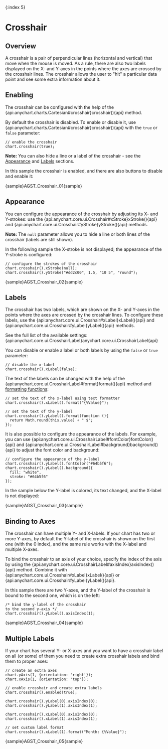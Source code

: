 {:index 5}
# Crosshair

## Overview

A crosshair is a pair of perpendicular lines (horizontal and vertical) that move when the mouse is moved. As a rule, there are also two labels displayed on the X- and Y-axes in the points where the axes are crossed by the crosshair lines. The crosshair allows the user to "hit" a particular data point and see some extra information about it.

## Enabling

The crosshair can be configured with the help of the {api:anychart.charts.Cartesian#crosshair}crosshair(){api} method.

By default the crosshair is disabled. To enable or disable it, use {api:anychart.charts.Cartesian#crosshair}crosshair(){api} with the `true` or `false` parameter:

```
// enable the crosshair
chart.crosshair(true);
```

**Note:** You can also hide a line or a label of the crosshair - see the [Appearance](#appearance) and [Labels](#labels) sections.

In this sample the crosshair is enabled, and there are also buttons to disable and enable it:

{sample}AGST\_Crosshair\_01{sample}

## Appearance

You can configure the appearance of the crosshair by adjusting its X- and Y-strokes: use the {api:anychart.core.ui.Crosshair#xStroke}xStroke(){api} and {api:anychart.core.ui.Crosshair#yStroke}yStroke(){api} methods.

**Note:** The `null` parameter allows you to hide a line or both lines of the crosshair (labels are still shown).

In the following sample the X-stroke is not displayed; the appearance of the Y-stroke is configured:

```
// configure the strokes of the crosshair
chart.crosshair().xStroke(null);
chart.crosshair().yStroke("#dd2c00", 1.5, "10 5", "round");
```

{sample}AGST\_Crosshair\_02{sample}

## Labels

The crosshair has two labels, which are shown on the X- and Y-axes in the points where the axes are crossed by the crosshair lines. To configure these labels, use the {api:anychart.core.ui.Crosshair#xLabel}xLabel(){api} and {api:anychart.core.ui.Crosshair#yLabel}yLabel(){api} methods.

See the full list of the available settings: {api:anychart.core.ui.CrosshairLabel}anychart.core.ui.CrosshairLabel{api}

You can disable or enable a label or both labels by using the `false` or `true` parameter:

```
// disable the x-label
chart.crosshair().xLabel(false);
```

The text of the labels can be changed with the help of the {api:anychart.core.ui.CrosshairLabel#format}format(){api} method and [formatting functions](../Common_Settings/Text_Formatters#formatting_functions):

```
// set the text of the x-label using text formatter
chart.crosshair().xLabel().format("{%Value}");

// set the text of the y-label
chart.crosshair().yLabel().format(function (){
  return Math.round(this.value) + " $";
});
```

It is also possible to configure the appearance of the labels. For example, you can use {api:anychart.core.ui.CrosshairLabel#fontColor}fontColor(){api} and {api:anychart.core.ui.CrosshairLabel#background}background(){api} to adjust the font color and background:

```
// configure the appearance of the y-label
chart.crosshair().yLabel().fontColor("#64b5f6");
chart.crosshair().yLabel().background({
  fill: "white",
  stroke: "#64b5f6"
});
```

In the sample below the Y-label is colored, its text changed, and the X-label is not displayed:

{sample}AGST\_Crosshair\_03{sample}

## Binding to Axes

The crosshair can have multiple  Y- and  X-labels. If your chart has two or more Y-axes, by default the Y-label of the crosshair is shown on the first one (with the 0 index), and the same rule works with the X-label and multiple X-axes.

To bind the crosshair to an axis of your choice, specify the index of the axis by using the {api:anychart.core.ui.CrosshairLabel#axisIndex}axisIndex(){api} method. Combine it with {api:anychart.core.ui.Crosshair#xLabel}xLabel(){api} or {api:anychart.core.ui.Crosshair#yLabel}yLabel(){api}.

In this sample there are two Y-axes, and the Y-label of the crosshair is bound to the second one, which is on the left:

```
/* bind the y-label of the crosshair
to the second y-axis */
chart.crosshair().yLabel().axisIndex(1);
```

{sample}AGST\_Crosshair\_04{sample}

## Multiple Labels

If your chart has several Y- or X-axes and you want to have a crosshair label on all (or some) of them you need to create extra crosshair labels and bind them to proper axes:

```
// create an extra axes
chart.yAxis(1, {orientation: 'right'});
chart.xAxis(1, {orientation: 'top'});

// enable crosshair and create extra labels 
chart.crosshair().enabled(true);

chart.crosshair().yLabel(0).axisIndex(0);
chart.crosshair().yLabel(1).axisIndex(1);

chart.crosshair().xLabel(0).axisIndex(0);
chart.crosshair().xLabel(1).axisIndex(1);

// set custom label format
chart.crosshair().xLabel(1).format("Month: {%Value}");
```

{sample}AGST\_Crosshair\_05{sample}